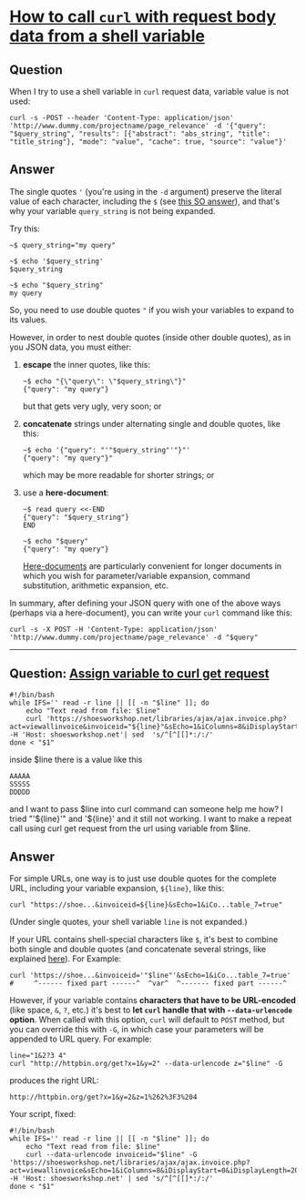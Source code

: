 # [How to call `curl` with request body data from a shell variable](https://stackoverflow.com/q/35312950/404556)


## Question

When I try to use a shell variable in `curl` request data, variable value is not used:

    curl -s -POST --header 'Content-Type: application/json' 'http://www.dummy.com/projectname/page_relevance' -d '{"query": "$query_string", "results": [{"abstract": "abs_string", "title": "title_string"}, "mode": "value", "cache": true, "source": "value"}'


## Answer

The single quotes `'` (you're using in the `-d` argument) preserve the literal value of each
character, including the `$` (see [this SO answer][1]), and that's why your variable `query_string`
is not being expanded.

Try this:

    ~$ query_string="my query"

    ~$ echo '$query_string'
    $query_string

    ~$ echo "$query_string"
    my query
    
So, you need to use double quotes `"` if you wish your variables to expand to its values.

However, in order to nest double quotes (inside other double quotes), as in you JSON data, you must either:

 1. **escape** the inner quotes, like this:

        ~$ echo "{\"query\": \"$query_string\"}"
        {"query": "my query"}

    but that gets very ugly, very soon; or

 2. **concatenate** strings under alternating single and double quotes, like this:

        ~$ echo '{"query": "'"$query_string"'"}"'
        {"query": "my query"}"
   
    which may be more readable for shorter strings; or

 3. use a **here-document**:

        ~$ read query <<-END
        {"query": "$query_string"}
        END

        ~$ echo "$query"
        {"query": "my query"}

    [Here-documents][2] are particularly convenient for longer documents in which you wish for parameter/variable expansion, command substitution, arithmetic expansion, etc.

In summary, after defining your JSON query with one of the above ways (perhaps via a here-document), you can write your `curl` command like this:

    curl -s -X POST -H 'Content-Type: application/json' 'http://www.dummy.com/projectname/page_relevance' -d "$query"

  [1]: https://stackoverflow.com/questions/6697753/difference-between-single-and-double-quotes-in-bash
  [2]: http://tldp.org/LDP/abs/html/here-docs.html


---


## Question: [Assign variable to curl get request](https://stackoverflow.com/q/45444497/404556)

    #!/bin/bash
    while IFS='' read -r line || [[ -n "$line" ]]; do
        echo "Text read from file: $line"
        curl 'https://shoesworkshop.net/libraries/ajax/ajax.invoice.php?act=viewallinvoice&invoiceid="${line}"&sEcho=1&iColumns=8&iDisplayStart=0&iDisplayLength=20&bRegex=false&bRegex_0=false&bSearchable_0=true&bRegex_1=false&bSearchable_1=true&bRegex_2=false&bSearchable_2=true&bRegex_3=false&bSearchable_3=true&bRegex_4=false&bSearchable_4=true&bRegex_5=false&bSearchable_5=true&bRegex_6=false&bSearchable_6=true&bRegex_7=false&bSearchable_7=true&iSortCol_0=0&sSortDir_0=asc&iSortingCols=1&bSortable_0=true&bSortable_1=true&bSortable_2=true&bSortable_3=true&bSortable_4=true&bSortable_5=true&bSortable_6=true&bSortable_7=true' -H 'Host: shoesworkshop.net'| sed  's/^[^[[]*:/:/'
    done < "$1"

inside $line there is a value like this

    AAAAA
    SSSSS
    DDDDD

and I want to pass $line into curl command can someone help me how? I tried "'${line}'" and
'${line}' and it still not working. I want to make a repeat call using curl get request from the url
using variable from $line.


## Answer

For simple URLs, one way is to just use double quotes for the complete URL, including your variable
expansion, `${line}`, like this:

    curl "https://shoe...&invoiceid=${line}&sEcho=1&iCo...table_7=true"

(Under single quotes, your shell variable `line` is not expanded.)

If your URL contains shell-special characters like `$`, it's best to combine both single and double
quotes (and concatenate several strings, like explained [here](https://stackoverflow.com/a/44035918/404556)). For Example:

    curl 'https://shoe...&invoiceid='"$line"'&sEcho=1&iCo...table_7=true'
    #     ^------ fixed part ------^  ^var^  ^------- fixed part ------^

However, if your variable contains **characters that have to be URL-encoded** (like space, `&`, `?`,
etc.) it's best to **let `curl` handle that with `--data-urlencode` option**. When called with this
option, `curl` will default to `POST` method, but you can override this with `-G`, in which case
your parameters will be appended to URL query. For example:

    line="1&2?3 4"
    curl "http://httpbin.org/get?x=1&y=2" --data-urlencode z="$line" -G

produces the right URL:

    http://httpbin.org/get?x=1&y=2&z=1%262%3F3%204

Your script, fixed:

    #!/bin/bash
    while IFS='' read -r line || [[ -n "$line" ]]; do
        echo "Text read from file: $line"
        curl --data-urlencode invoiceid="$line" -G 'https://shoesworkshop.net/libraries/ajax/ajax.invoice.php?act=viewallinvoice&sEcho=1&iColumns=8&iDisplayStart=0&iDisplayLength=20&bRegex=false&bRegex_0=false&bSearchable_0=true&bRegex_1=false&bSearchable_1=true&bRegex_2=false&bSearchable_2=true&bRegex_3=false&bSearchable_3=true&bRegex_4=false&bSearchable_4=true&bRegex_5=false&bSearchable_5=true&bRegex_6=false&bSearchable_6=true&bRegex_7=false&bSearchable_7=true&iSortCol_0=0&sSortDir_0=asc&iSortingCols=1&bSortable_0=true&bSortable_1=true&bSortable_2=true&bSortable_3=true&bSortable_4=true&bSortable_5=true&bSortable_6=true&bSortable_7=true' -H 'Host: shoesworkshop.net' | sed 's/^[^[[]*:/:/'
    done < "$1"
